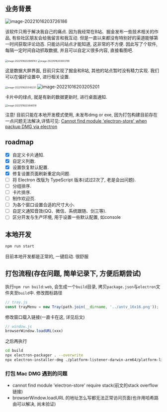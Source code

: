 ## 业务背景

![image-20221016203726186](https://camo.githubusercontent.com/e125cd98be129653e59f27d4cb54484c77d78926f229e586138b07349fe25306/68747470733a2f2f6576652d73616d612e6f73732d636e2d7368616e676861692e616c6979756e63732e636f6d2f626c6f672f3230323231303136323033373231342e706e67)

该软件只用于解决我自己的痛点. 因为我经常在B站、掘金发布一些技术相关的作品, 有些社区朋友会给我留言和我互动. 但是一直以来都没有特别好的渠道能够第一时间获取评论动态. 只能访问站点才能知道, 这非常的不方便. 因此写了个软件, 每隔一定时间自动抓取数据, 并且可以自定义很多内容, 直接看图吧.

<img src="https://camo.githubusercontent.com/6168af909991fbacf4a447f3e8f878f54144745468c7cc241f305e4c3e14dc55/68747470733a2f2f6576652d73616d612e6f73732d636e2d7368616e676861692e616c6979756e63732e636f6d2f626c6f672f3230323231303136323032393738362e706e67" alt="image-20221016202949743" style="zoom:50%;" />

<img src="https://camo.githubusercontent.com/ad31055d493a0c7c751c070014c5f135f70d4dee874248b4593ab0a50215887f/68747470733a2f2f6576652d73616d612e6f73732d636e2d7368616e676861692e616c6979756e63732e636f6d2f626c6f672f3230323231303136323033303830392e706e67" alt="image-20221016203003789" style="zoom:50%;" />

这是数据大屏界面, 目前只实现了掘金和B站, 其他的站点暂时没有精力实现. 我们可以在偏好设置中, 进行相关设置.

<img src="https://camo.githubusercontent.com/ada2d2a1296e16fd29bfd2df308196e7162ae0017ad8ee768f5734d8e28424ed/68747470733a2f2f6576652d73616d612e6f73732d636e2d7368616e676861692e616c6979756e63732e636f6d2f626c6f672f3230323231303136323033313236382e706e67" alt="image-20221016203140231" style="zoom:50%;" />

<img src="https://eve-sama.oss-cn-shanghai.aliyuncs.com/blog/202210171738800.png" alt="image-20221016203205201"/>

卡片中的绿点, 就是有新的数据更新时, 进行桌面通知.

<img src="https://camo.githubusercontent.com/470dde0da53018899c0005a4027c1e9044e9c59efb9089c456037f935f1a11ff/68747470733a2f2f6576652d73616d612e6f73732d636e2d7368616e676861692e616c6979756e63732e636f6d2f626c6f672f3230323231303136323033343534322e706e67" alt="image-20221016203446518" style="zoom:50%;" />

注意! 目前只能在本地开发模式使用, 未发布dmg or exe, 因为打包构建目前存在一点问题无法解决,详情可见: [Cannot find module 'electron-store' when packup DMG via electron](https://stackoverflow.com/questions/74086169/cannot-find-module-electron-store-when-packup-dmg-via-electron)

## roadmap

 - [x] 自定义卡片通知.
 - [x] 自定义列数.
 - [x] 设置恢复默认配置.
 - [x] 修复设置页面刷新重定向问题.
 - [ ] 将 Electron 改版为 TypeScript 版本(试过2次了, 老是会出问题).
 - [ ] 分组排序.
 - [ ] 卡片排序.
 - [ ] 制作欢迎页.
 - [ ] 为各个窗口设置合适的尺寸大小.
 - [ ] 自定义通知音效(QQ、微信、系统跟随、剑三等).
 - [ ] 区分开发与生产环境, 用于设置一些默认配置, 如console

## 本地开发

```bash
npm run start
```

目前本地开发都是正常的, 一键启动. 很舒服

## 打包流程(存在问题, 简单记录下, 方便后期尝试)

执行`npm run build:web`, 会生成一个`build`目录, 拷贝`package.json`与`electron`文件夹至`build`中. 修改图标路径
```js
// tray.js
const trayMenu = new Tray(path.join(__dirname, '../antv_16x16.png'));
```
修改窗口载入链接(一直卡在这, 详见后文)
```js
// window.js
browserWindow.loadURL(xxx)
```
之后再执行
```bash
cd build
npx electron-packager . --overwrite
npx electron-installer-dmg ./platform-listener-darwin-arm64/platform-listener.app platform-listener --overwrite
```

### 打包 Mac DMG 遇到的问题

 - cannot find module 'electron-store' require stack(前文的stack overflow链接)
 - browserWindow.loadURL 的地址怎么写都无法正常访问页面(也许用哈希路由可以解决, 尚未验证)